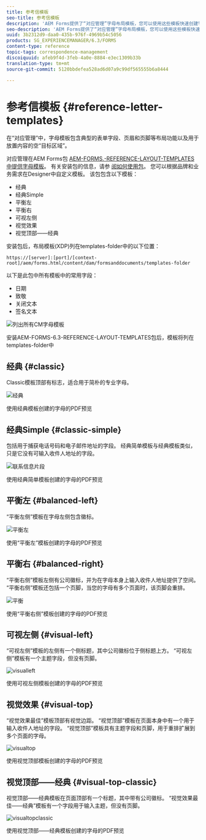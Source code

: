 ```yaml
---
title: 参考信模板
seo-title: 参考信模板
description: 'AEM Forms提供了“对应管理”字母布局模板，您可以使用这些模板快速创建字母。 '
seo-description: 'AEM Forms提供了“对应管理”字母布局模板，您可以使用这些模板快速创建字母。 '
uuid: 3b2312d9-daa0-435b-976f-4969b54c5056
products: SG_EXPERIENCEMANAGER/6.3/FORMS
content-type: reference
topic-tags: correspondence-management
discoiquuid: afeb9f4d-3feb-4a0e-8884-e3ec1309b33b
translation-type: tm+mt
source-git-commit: 5120bbdefea528ad6d07a9c99df565555b6a8444

---
```



# 参考信模板 {#reference-letter-templates}

在“对应管理”中，字母模板包含典型的表单字段、页眉和页脚等布局功能以及用于放置内容的空“目标区域”。

对应管理在AEM Forms包 [AEM-FORMS.-REFERENCE-LAYOUT-TEMPLATES中提供字母模板](https://www.adobeaemcloud.com/content/marketplace/marketplaceProxy.html?packagePath=/content/companies/public/adobe/packages/cq630/fd/AEM-FORMS-6.3-REFERENCE-LAYOUT-TEMPLATES)。 有关安装包的信息，请参 [阅如何使用包](/help/sites-administering/package-manager.md)。 您可以根据品牌和业务需求在Designer中自定义模板。 该包包含以下模板：

* 经典
* 经典Simple
* 平衡左
* 平衡右
* 可视左侧
* 视觉效果
* 视觉顶部——经典

安装包后，布局模板(XDP)列在templates-folder中的以下位置：

`https://[server]:[port]/[context-root]/aem/forms.html/content/dam/formsanddocuments/templates-folder`

以下是此包中所有模板中的常用字段：

* 日期
* 致敬
* 关闭文本
* 签名文本

![列出所有CM字母模板](assets/templatescorrespondence.png)

安装AEM-FORMS-6.3-REFERENCE-LAYOUT-TEMPLATES包后，模板将列在templates-folder中

## 经典 {#classic}

Classic模板顶部有标志，适合用于简朴的专业字母。

![经典](assets/classic.png)

使用经典模板创建的字母的PDF预览

## 经典Simple {#classic-simple}

包括用于捕获电话号码和电子邮件地址的字段。 经典简单模板与经典模板类似，只是它没有可输入收件人地址的字段。

![联系信息片段](assets/classicsimple.png)

使用经典简单模板创建的字母的PDF预览

## 平衡左 {#balanced-left}

“平衡左侧”模板在字母左侧包含徽标。

![平衡左](assets/balancedleft.png)

使用“平衡左”模板创建的字母的PDF预览

## 平衡右 {#balanced-right}

“平衡右侧”模板左侧有公司徽标，并为在字母本身上输入收件人地址提供了空间。 “平衡右侧”模板还包括一个页脚，当您的字母有多个页面时，该页脚会重排。

![平衡](assets/balancedright.png)

使用“平衡右侧”模板创建的字母的PDF预览

## 可视左侧 {#visual-left}

“可视左侧”模板的左侧有一个侧标题，其中公司徽标位于侧标题上方。 “可视左侧”模板有一个主题字段，但没有页脚。

![visualleft](assets/visualleft.png)

使用可视左侧模板创建的字母的PDF预览

## 视觉效果 {#visual-top}

“视觉效果最佳”模板顶部有视觉边距。 “视觉顶部”模板在页面本身中有一个用于输入收件人地址的字段。 “视觉顶部”模板具有主题字段和页脚，用于重排扩展到多个页面的字母。

![visualtop](assets/visualtop.png)

使用视觉顶部模板创建的字母的PDF预览

## 视觉顶部——经典 {#visual-top-classic}

视觉顶部——经典模板在页面顶部有一个标题，其中带有公司徽标。 “视觉效果最佳——经典”模板有一个字段用于输入主题，但没有页脚。

![visualtopclassic](assets/visualtopclassic.png)

使用视觉顶部——经典模板创建的字母的PDF预览

